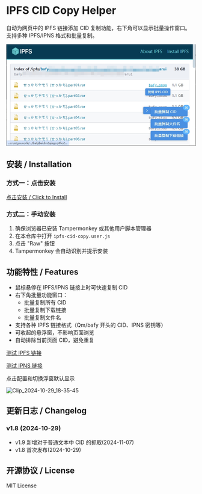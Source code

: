 # IPFS CID Copy Helper

自动为网页中的 IPFS 链接添加 CID 复制功能，右下角可以显示批量操作窗口。
支持多种 IPFS/IPNS 格式和批量复制。

<div align="center">
  <img src="img/example1.4.jpg" width="800" alt="示例1">
</div>

## 安装 / Installation

### 方式一：点击安装
[点击安装 / Click to Install](https://github.com/cenglin123/ipfs-cid-copy-helper/raw/main/ipfs-cid-copy.user.js)

### 方式二：手动安装
1. 确保浏览器已安装 Tampermonkey 或其他用户脚本管理器
2. 在本仓库中打开 `ipfs-cid-copy.user.js`
3. 点击 "Raw" 按钮
4. Tampermonkey 会自动识别并提示安装

## 功能特性 / Features
- 鼠标悬停在 IPFS/IPNS 链接上时可快速复制 CID
- 右下角批量功能窗口：
  - 批量复制所有 CID
  - 批量复制下载链接
  - 批量复制文件名
- 支持各种 IPFS 链接格式（Qm/bafy 开头的 CID、IPNS 密钥等）
- 可收起的悬浮窗，不影响页面浏览
- 自动排除当前页面 CID，避免重复

[测试 IPFS 链接](https://gw-seattle.crustcloud.io/ipfs/bafybeihzpvolsy7kt2ug37nwau2d4a5cfcl3bvafsssphpdw7voi5rjadm?filename=wukong.png)

[测试 IPNS 链接](https://gw-seattle.crustcloud.io/ipns/k51qzi5uqu5dh1ts2qvcw3069src00zyjw0qmwdkb102k8q4ft8bztw75iwi25)

点击配置和切换浮窗默认显示

![Clip_2024-10-29_18-35-45](https://github.com/user-attachments/assets/05158531-d314-4406-978c-8616ad2bd4b8)


## 更新日志 / Changelog



### v1.8 (2024-10-29)
- v1.9 新增对于普通文本中 CID 的抓取(2024-11-07)
- v1.8 首次发布(2024-10-29)


## 开源协议 / License
MIT License
